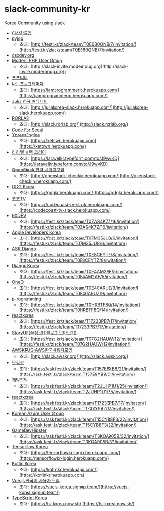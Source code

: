 # slack-community-kr
Korea Community using slack


- [이상한모임](https://weirdmeetup.slack.com)
- [pyjog](https://pyjog.slack.com)
  - 초대 : [http://festi.kr/zlack/team/T0E680QNB/7/invitation/](http://festi.kr/zlack/team/T0E680QNB/7/invitation/)
- [osxdev.org](osxdevorg.slack.com)
- [Modern PHP User Group](https://modernpug.slack.com/)
  - 초대 : [http://slack-invite.modernpug.org](http://slack-invite.modernpug.org/)
- [포프티비](popetv.slack.com)
- [나는프로그래머다](https://iamprogrammerio.slack.com)
  - 초대 : [https://iamprogrammerio.herokuapp.com/](https://iamprogrammerio.herokuapp.com/)
- [Julia 한국 커뮤니티](https://juliakorea.slack.com/)
  - 초대 : [http://juliakorea-slack.herokuapp.com/](http://juliakorea-slack.herokuapp.com/)
- [RORLAB](https://rorlab.slack.com)
  - 초대 : [http://slack.rorlab.org/](http://slack.rorlab.org/)
- [Code For Seoul](https://codeforseoul.slack.com)
- [XpressEngine](https://xetown.slack.com)
  - 초대 : [https://xetown.herokuapp.com](https://xetown.herokuapp.com/)
- [라라벨 슬랙 코리아](https://laravelkorea.slack.com)
  - 초대 : [https://laravelkr.typeform.com/to/J9wvKD](https://laravelkr.typeform.com/to/J9wvKD)
- [OpenStack 한국 사용자모임](http://openstack.or.kr/)
  - 초대 : [http://openstack-checkin.herokuapp.com/](http://openstack-checkin.herokuapp.com/)
- [GDG Korea](https://gdgkr.slack.com)
  - 초대 : [https://gdgkr.herokuapp.com/](https://gdgkr.herokuapp.com/)
- [코코TV](https://codecoast-tv.slack.com/)
  - 초대 : [https://codecoast-tv-slack.herokuapp.com/](https://codecoast-tv-slack.herokuapp.com/)
- [9XDEV](https://9xd.slack.com/)
  - 초대 : [https://festi.kr/zlack/team/T0ZAS4K7Z/16/invitation/](https://festi.kr/zlack/team/T0ZAS4K7Z/16/invitation/)
- [Apple Developers Korea](https://appledevkr.slack.com/)
  - 초대 : [https://festi.kr/zlack/team/T07M35JU8/6/invitation/](https://festi.kr/zlack/team/T07M35JU8/6/invitation/)
- [ASK Django](https://askdjango.slack.com/)
  - 초대 : [https://festi.kr/zlack/team/T0E8CEYTZ/8/invitation/](https://festi.kr/zlack/team/T0E8CEYTZ/8/invitation/)
- [Django Korea](http://djangokorea.slack.com/)
  - 초대 : [https://festi.kr/zlack/team/T0E4AM2AF/5/invitation/](https://festi.kr/zlack/team/T0E4AM2AF/5/invitation/)
- [OneQ](http://oneq.slack.com/)
  - 초대 : [https://festi.kr/zlack/team/T0E40ARUZ/9/invitation/](https://festi.kr/zlack/team/T0E40ARUZ/9/invitation/)
- [p-rogramming](http://p-rogramming.slack.com/)
  - 초대 : [https://festi.kr/zlack/team/T0HRBTF8Q/14/invitation/](https://festi.kr/zlack/team/T0HRBTF8Q/14/invitation/)
- [reactkorea](http://reactkorea.slack.com/)
  - 초대 : [https://festi.kr/zlack/team/T17233PB7/17/invitation/](https://festi.kr/zlack/team/T17233PB7/17/invitation/)
- [StoryUP(꿀정보IT블로그 모아보기)](http://storyup.slack.com/)
  - 초대 : [https://festi.kr/zlack/team/T07G2HAUW/12/invitation/](https://festi.kr/zlack/team/T07G2HAUW/12/invitation/)
- [AWSKRUG:AWS한국사용자모임](https://awskrug.slack.com)
  - 초대 : [http://slack.awskr.org/](http://slack.awskr.org/)
- [모각코](http://mogaco.slack.com/)
  - 초대 : [https://ask.festi.kr/zlack/team/T157E8XB8/21/invitation/](https://ask.festi.kr/zlack/team/T157E8XB8/21/invitation/)
- [개발잡담](http://kdevtalk.slack.com/)
  - 초대 : [https://ask.festi.kr/zlack/team/T2JUHP1U1/25/invitation/](https://ask.festi.kr/zlack/team/T2JUHP1U1/25/invitation/)
- [reactkorea](http://reactkorea.slack.com/)
  - 초대 : [https://ask.festi.kr/zlack/team/T17233PB7/17/invitation/](https://ask.festi.kr/zlack/team/T17233PB7/17/invitation/)
- [Korean Azure User Group](http://krazure.slack.com/)
  - 초대 : [https://ask.festi.kr/zlack/team/T15CYB8F3/22/invitation/](https://ask.festi.kr/zlack/team/T15CYB8F3/22/invitation/)
- [GameDevHipster](http://game-dev-hipster-kr.slack.com/)
  - 초대 : [https://ask.festi.kr/zlack/team/T3KQA905B/32/invitation/](https://ask.festi.kr/zlack/team/T3KQA905B/32/invitation/)
- [Tensorflow Korea](https://tensorflowkr.slack.com/)
  - 초대 : [https://tensorflowkr-login.herokuapp.com/](https://tensorflowkr-login.herokuapp.com/)
- [Kotlin Korea](https://kotlinkr.slack.com/)
  - 초대 : [https://kotlinkr.herokuapp.com/](https://kotlinkr.herokuapp.com) 
- [Vue.js 한국어 사용자 모임](https://vuejs-korea.slack.com)
  - 초대 : [https://vuejs-korea.signup.team/](https://vuejs-korea.signup.team/)
- [TypeScript Korea](https://slack.typescriptkr.org/)
  - 초대 : [https://ts-korea.now.sh/](https://ts-korea.now.sh/)

